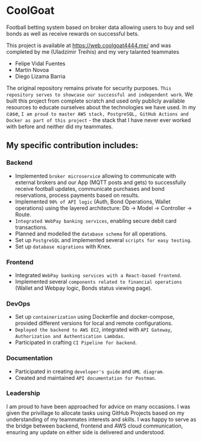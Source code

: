 # CoolGoat
Football betting system based on broker data allowing users to buy and sell bonds as well as receive rewards on successful bets. 


This project is available at https://web.coolgoat4444.me/ and was completed by me (Uladzimir Treihis) and my very talanted teammates 

- Felipe Vidal Fuentes 
- Martin Novoa
- Diego Lizama Barria

The original repository remains private for security purposes. `This repository serves to showcase our successful and independent work`. We built this project from complete scratch and used only publicly available resources to educate ourselves about the technologies we have used. In my case, `I am proud to master AWS stack, PostgreSQL, GitHub Actions and Docker as part of this project` - the stack that I have never ever worked with before and neither did my teammates.

## My specific contribution includes:

### Backend
- Implemented `broker microservice` allowing to communicate with external brokers and our App (MQTT posts and gets) to successfully receive football updates, communicate purchases and bond reservations, process payments based on results. 
- Implemented `90% of API logic` (Auth, Bond Operations, Wallet operations) using the layered architecture: Db -> Model -> Controller -> Route.
- `Integrated WebPay banking services`, enabling secure debit card transactions.
- Planned and modelled the `database schema` for all operations.
- Set up `PostgreSQL` and implemented several `scripts for easy testing`. 
- Set up `database migrations` with Knex.

### Frontend
- Integrated `WebPay banking services with a React-based frontend`.
- Implemented several `components related to financial operations` (Wallet and Webpay logic, Bonds status viewing page).

### DevOps
- Set up `containerization` using Dockerfile and docker-compose, provided different versions for local and remote configurations. 
- `Deployed the backend to AWS EC2`, integrated with `API Gateway`, `Authorization and Authentication Lambdas`.
- Participated in crafting `CI Pipeline for backend`. 

### Documentation
- Participated in creating `developer's guide` and `UML diagram`.
- Created and maintained `API documentation for Postman`. 

### Leadership
  I am proud to have been approached for advice on many occasions. I was given the privillage to allocate tasks using GitHub Projects based on my understanding of my teammates interests and skills. I was happy to serve as the bridge between backend, frontend and AWS cloud communication, ensuring any update on either side is delivered and understood. 

